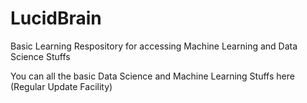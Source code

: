 # LucidBrain
Basic Learning Respository for accessing Machine Learning and Data Science Stuffs


You can all the basic Data Science and Machine Learning Stuffs here (Regular Update Facility)
